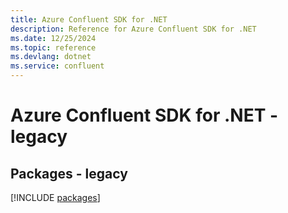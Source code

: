 ```yaml
---
title: Azure Confluent SDK for .NET
description: Reference for Azure Confluent SDK for .NET
ms.date: 12/25/2024
ms.topic: reference
ms.devlang: dotnet
ms.service: confluent
---
```

# Azure Confluent SDK for .NET - legacy
## Packages - legacy
[!INCLUDE [packages](confluent-index.md)]